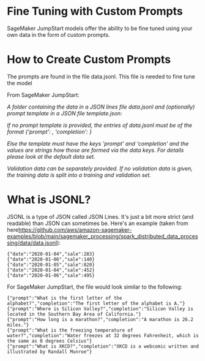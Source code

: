 # Fine Tuning with Custom Prompts

SageMaker JumpStart models offer the ability to be fine tuned using your own data in the form of custom prompts. 

# How to Create Custom Prompts

The prompts are found in the file data.jsonl. This file is needed to fine tune the model

From SageMaker JumpStart:

*A folder containing the data in a JSON lines file data.jsonl and (optionally) prompt template in a JSON file template.json:*

*If no prompt template is provided, the entries of data.jsonl must be of the format {'prompt': <string>, 'completion': <string>}*

*Else the template must have the keys 'prompt' and 'completion' and the values are strings how those are formed via the data keys. For details please look at the default data set.*

*Validation data can be separately provided. If no validation data is given, the training data is split into a training and validation set.*

# What is JSONL?

JSONL is a type of JSON called JSON Lines. It's just a bit more strict (and readable) than JSON can sometimes be. Here's an example (taken from here<https://github.com/aws/amazon-sagemaker-examples/blob/main/sagemaker_processing/spark_distributed_data_processing/data/data.jsonl>):

```
{"date":"2020-01-04","sale":283}   
{"date":"2020-01-06","sale":140}   
{"date":"2020-01-05","sale":820}   
{"date":"2020-01-04","sale":452}   
{"date":"2020-01-06","sale":495}   
```

For SageMaker JumpStart, the file would look similar to the following:


```
{"prompt":"What is the first letter of the alphabet?","completion":"The first letter of the alphabet is A."}    
{"prompt":"Where is Silicon Valley?","completion":"Silicon Valley is located in the Southern Bay Area of California."}    
{"prompt":"How long is a marathon?","completion":"A marathon is 26.2 miles."}    
{"prompt":"What is the freezing temperature of water?","completion":"Water freezes at 32 degrees Fahrenheit, which is the same as 0 degrees Celsius"}    
{"prompt":"What is XKCD?","completion":"XKCD is a webcomic written and illustrated by Randall Munroe"}    
```